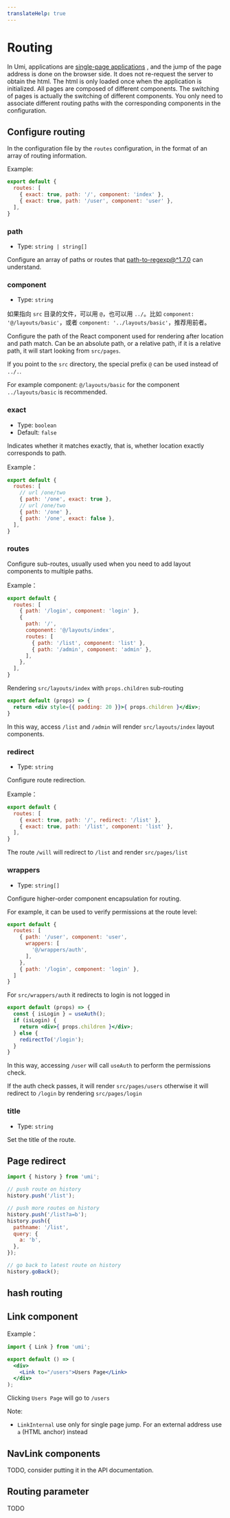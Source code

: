 ```yaml
---
translateHelp: true
---
```


# Routing

In Umi, applications are [single-page applications](https://en.wikipedia.org/wiki/Single-page_application) , and the jump of the page address is done on the browser side. It does not re-request the server to obtain the html. The html is only loaded once when the application is initialized. All pages are composed of different components. The switching of pages is actually the switching of different components. You only need to associate different routing paths with the corresponding components in the configuration.

## Configure routing

In the configuration file by the `routes` configuration, in the format of an array of routing information.

Example:

```js
export default {
  routes: [
    { exact: true, path: '/', component: 'index' },
    { exact: true, path: '/user', component: 'user' },
  ],
}
```

### path

* Type: `string | string[]`

Configure an array of paths or routes that [path-to-regexp@^1.7.0](https://github.com/pillarjs/path-to-regexp/tree/v1.7.0) can understand.

### component

* Type: `string`

如果指向 `src` 目录的文件，可以用 `@`，也可以用 `../`。比如 `component: '@/layouts/basic'`，或者 `component: '../layouts/basic'`，推荐用前者。

Configure the path of the React component used for rendering after location and path match. Can be an absolute path, or a relative path, if it is a relative path, it will start looking from `src/pages`.

If you point to the `src` directory, the special prefix `@` can be used instead of `../.`.

For example component: `@/layouts/basic` for the component `../layouts/basic` is recommended.

### exact

* Type: `boolean`
* Default: `false`

Indicates whether it matches exactly, that is, whether location exactly corresponds to path.

Example：

```js
export default {
  routes: [
    // url /one/two
    { path: '/one', exact: true },
    // url /one/two
    { path: '/one' },
    { path: '/one', exact: false },
  ],
}
```

### routes

Configure sub-routes, usually used when you need to add layout components to multiple paths.

Example：

```js
export default {
  routes: [
    { path: '/login', component: 'login' },
    {
      path: '/',
      component: '@/layouts/index',
      routes: [
        { path: '/list', component: 'list' },
        { path: '/admin', component: 'admin' },
      ],
    }, 
  ],
}
```

Rendering `src/layouts/index` with `props.children` sub-routing

```jsx
export default (props) => {
  return <div style={{ padding: 20 }}>{ props.children }</div>;
}
```

In this way, access `/list` and `/admin` will render `src/layouts/index` layout components.

### redirect

* Type: `string`

Configure route redirection.

Example：

```js
export default {
  routes: [
    { exact: true, path: '/', redirect: '/list' },
    { exact: true, path: '/list', component: 'list' },
  ],
}
```

The route `/will` will redirect to `/list` and render `src/pages/list`

### wrappers

* Type: `string[]`

Configure higher-order component encapsulation for routing.

For example, it can be used to verify permissions at the route level:

```js
export default {
  routes: [
    { path: '/user', component: 'user',
      wrappers: [
        '@/wrappers/auth',
      ],
    },
    { path: '/login', component: 'login' },
  ]
}
```

For `src/wrappers/auth` it redirects to login is not logged in

```jsx
export default (props) => {
  const { isLogin } = useAuth();
  if (isLogin) {
    return <div>{ props.children }</div>;
  } else {
    redirectTo('/login');
  }
}
```

In this way, accessing `/user` will call `useAuth` to perform the permissions check.

If the auth check passes, it will render `src/pages/users` otherwise it will redirect to `/login` by rendering `src/pages/login`

### title

* Type: `string`

Set the title of the route.

## Page redirect

```js
import { history } from 'umi';

// push route on history
history.push('/list');

// push more routes on history
history.push('/list?a=b');
history.push({
  pathname: '/list',
  query: {
    a: 'b',
  },
});

// go back to latest route on history
history.goBack();
```

## hash routing

## Link component

Example：

```jsx
import { Link } from 'umi';

export default () => (
  <div>
    <Link to="/users">Users Page</Link>
  </div>
);
```

Clicking `Users Page` will go to `/users`

Note:

* `LinkInternal` use only for single page jump. For an external address use `a` (HTML anchor) instead

## NavLink components

TODO, consider putting it in the API documentation.

## Routing parameter

TODO
